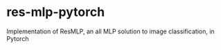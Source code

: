 # res-mlp-pytorch
Implementation of ResMLP, an all MLP solution to image classification, in Pytorch
